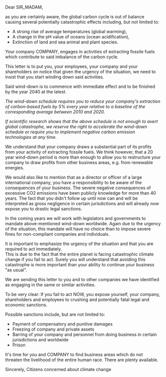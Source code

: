 Dear SIR_MADAM,

as you are certainly aware, the global carbon cycle is
out of balance causing several potentially catastrophic effects
including, but not limited to:
* A strong rise of average temperatures (global warming),
* A change in the pH value of oceans (ocean acidification),
* Extinction of land and sea animal and plant species.

Your company COMPANY, engages in activities of extracting
fossile fuels which contribute to said imbalance of the carbon cycle.

This letter is to put you, your employees, your company 
and your shareholders on notice that given the 
urgency of the situation, we need to insist that
you start winding down said activities.

Said wind-down is to commence with immediate effect and to
be finished by the year 2040 at the latest.  

_The wind-down
schedule requires you to reduce your company's extraction of
carbon-based fuels by 5% every year relative to a baseline
of the corresponding average between 2010 and 2020._

_If scientific research shows that the above schedule is not
enough to avert global catastrophe, we reserve the right
to accelerate the wind-down schedule or require
you to implement negative carbon emission technologies
at any time._

We understand that your company draws a substantial part
of its profits from your activity of extracting fossile fuels.
We think however, that a 20 year wind-down period is more
than enough to allow you to restructure your company to 
draw profits from other business areas, e.g. from
renewable energies.

We would also like to mention that as a director or officer
of a large international company, you have a responsibility
to be aware of the consequences of your business.  The 
severe negative consequences of excessive CO2 emissions 
have been publicly knowledge for more than 40 years.  The
fact that you didn't follow up until now can and will be
interpreted as gross negligence in certain jurisdictions
and will already *now* expose you to drastic legal sanctions.

In the coming years we will work with legislators and 
governments to mandate above-mentioned wind-down worldwide.
Again due to the urgency of the situation, this mandate will
have no choice than to impose severe fines for non-compliant
companies and individuals.

It is important to emphasize the urgency of the situation and 
that you are required to act immediately.  
This is due to the fact that the entire planet is facing catastrophic 
climate change if you fail to act.  Surely you will understand 
that avoiding this catastrophe is more important than your ability 
to continue your business "as usual".

We are sending this
letter to you and to other companies we have identified as
engaging in the same or similar activities.

To be very clear: If you fail to act NOW, you expose 
yourself, your company, shareholders and employees to 
crushing and potentially fatal legal and economic sanctions.

Possible sanctions include, but are not limited to:
* Payment of compensatory and punitive damages
* Freezing of company and private assets
* Barring of your company and personnel from doing business
  in certain jurisdictions and worldwide
* Prison

It's time for you and COMPANY to find business areas which
do not threaten the livelihood of the entire human race.  There
are plenty available.

Sincerely,
Citizens concerned about climate change
